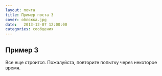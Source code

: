 ```yaml
---
layout: почта
title: Пример поста 3
cover: обложка.jpg
date:   2013-12-07 12:00:00
categories: сообщения
---
```


## Пример 3

Все еще строится. Пожалуйста, повторите попытку через некоторое время.
